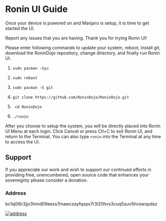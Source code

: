 # Ronin UI Guide

Once your device is powered on and Manjaro is setup, it is time to get started the UI.

Report any issues that you are having. Thank you for trying Ronin UI!

Please enter following commands to update your system, reboot, install git, download the RoninDojo repository, change directory, and finally run Ronin UI.

1. ``` sudo pacman -Syu ```

2. ``` sudo reboot ```

3. ``` sudo pacman -S git ```

4. ``` git clone https://github.com/RoninDojo/RoninDojo.git ```

5. ``` cd RoninDojo``` 

6. ``` ./ronin ```

After you choose to setup the system, you will be directly placed into Ronin UI Menu at each login. Click Cancel or press Ctl+C to exit Ronin UI, and return to the Terminal. You can also type `ronin` into the Terminal at any time to access the UI.

## Support

If you appreciate our work and wish to support our continued efforts in providing free, unencumbered, open source code that enhances your sovereignty please consider a donation.

### Address

bc1ql06r3jjx3hmd09eexs7mawczayfqxpx7r3l20hvs3cuq5suv5hvswspdaz

[![address](http://api.qrserver.com/v1/create-qr-code/?color=000000&bgcolor=FFFFFF&data=bc1qma3vyljvz0n3n0e7czaewx8tq5heugv2kvrcq2&qzone=1&margin=0&size=200x200&ecc=L)](https://oxt.me/address/bc1ql06r3jjx3hmd09eexs7mawczayfqxpx7r3l20hvs3cuq5suv5hvswspdaz)
